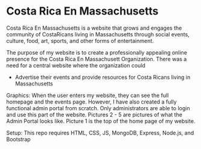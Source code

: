 # Costa Rica En Massachusetts
Costa Rica En Massachusetts is a website that grows and engages the community of CostaRicans living in Massachusetts through social events, culture, food, art, sports, and other forms of entertainment.

The purpose of my website is to create a professionally appealing online presence for the Costa Rica En Massachusett Organization. There was a need for a central website where the organization could 
-	Advertise their events and provide resources for Costa Ricans living in Massachusetts


Graphics:
When the user enters my website, they can see the full homepage and the events page. However, I have also created a fully functional admin portal from scratch. Only administrators are able to login and use this part of the website. Pictures 2 - 5 are pictures of what the Admin Portal looks like. Picture 1 is the top of the home page of my website.



Setup:
This repo requires HTML, CSS, JS, MongoDB, Express, Node.js, and Bootstrap
